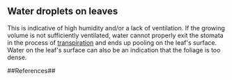 ## Water droplets on leaves ##
This is indicative of high humidity and/or a lack of ventilation. If the growing volume is not sufficiently ventilated, water cannot properly exit the stomata in the process of [transpiration](/Plant_processes#transpiration) and ends up pooling on the leaf's surface. Water on the leaf's surface can also be an indication that the foliage is too dense.


##References##